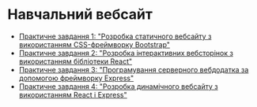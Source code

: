 # Навчальний вебсайт

- [Практичне завдання 1: "Розробка статичного вебсайту з використанням CSS-фреймворку Bootstrap"](../../tree/lesson-1)
- [Практичне завдання 2: "Розробка інтерактивних вебсторінок з використанням бібліотеки React"](../../tree/lesson-2)
- [Практичне завдання 3: "Програмування серверного вебдодатка за допомогою фреймворку Express"](../../tree/lesson-3)
- [Практичне завдання 4: "Розробка динамічного вебсайту з використанням React і Express"](../../tree/lesson-4)

